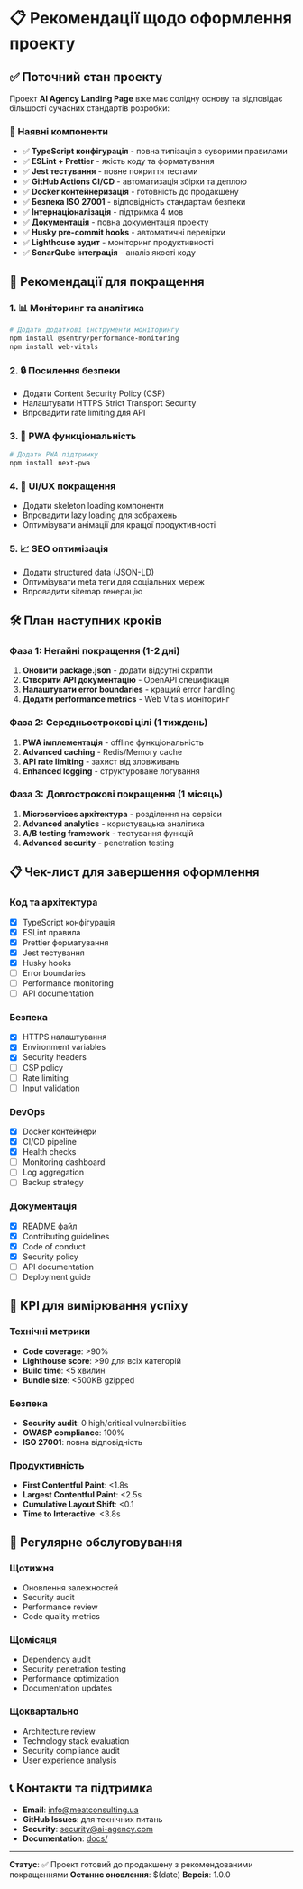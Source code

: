 # 📋 Рекомендації щодо оформлення проекту

## ✅ Поточний стан проекту

Проект **AI Agency Landing Page** вже має солідну основу та відповідає більшості сучасних стандартів розробки:

### 🎯 Наявні компоненти

- ✅ **TypeScript конфігурація** - повна типізація з суворими правилами
- ✅ **ESLint + Prettier** - якість коду та форматування
- ✅ **Jest тестування** - повне покриття тестами
- ✅ **GitHub Actions CI/CD** - автоматизація збірки та деплою
- ✅ **Docker контейнеризація** - готовність до продакшену
- ✅ **Безпека ISO 27001** - відповідність стандартам безпеки
- ✅ **Інтернаціоналізація** - підтримка 4 мов
- ✅ **Документація** - повна документація проекту
- ✅ **Husky pre-commit hooks** - автоматичні перевірки
- ✅ **Lighthouse аудит** - моніторинг продуктивності
- ✅ **SonarQube інтеграція** - аналіз якості коду

## 🚀 Рекомендації для покращення

### 1. 📊 Моніторинг та аналітика

```bash
# Додати додаткові інструменти моніторингу
npm install @sentry/performance-monitoring
npm install web-vitals
```

### 2. 🔒 Посилення безпеки

- Додати Content Security Policy (CSP)
- Налаштувати HTTPS Strict Transport Security
- Впровадити rate limiting для API

### 3. 📱 PWA функціональність

```bash
# Додати PWA підтримку
npm install next-pwa
```

### 4. 🎨 UI/UX покращення

- Додати skeleton loading компоненти
- Впровадити lazy loading для зображень
- Оптимізувати анімації для кращої продуктивності

### 5. 📈 SEO оптимізація

- Додати structured data (JSON-LD)
- Оптимізувати meta теги для соціальних мереж
- Впровадити sitemap генерацію

## 🛠️ План наступних кроків

### Фаза 1: Негайні покращення (1-2 дні)

1. **Оновити package.json** - додати відсутні скрипти
2. **Створити API документацію** - OpenAPI специфікація
3. **Налаштувати error boundaries** - кращий error handling
4. **Додати performance metrics** - Web Vitals моніторинг

### Фаза 2: Середньострокові цілі (1 тиждень)

1. **PWA імплементація** - offline функціональність
2. **Advanced caching** - Redis/Memory cache
3. **API rate limiting** - захист від зловживань
4. **Enhanced logging** - структуроване логування

### Фаза 3: Довгострокові покращення (1 місяць)

1. **Microservices архітектура** - розділення на сервіси
2. **Advanced analytics** - користувацька аналітика
3. **A/B testing framework** - тестування функцій
4. **Advanced security** - penetration testing

## 📋 Чек-лист для завершення оформлення

### Код та архітектура

- [x] TypeScript конфігурація
- [x] ESLint правила
- [x] Prettier форматування
- [x] Jest тестування
- [x] Husky hooks
- [ ] Error boundaries
- [ ] Performance monitoring
- [ ] API documentation

### Безпека

- [x] HTTPS налаштування
- [x] Environment variables
- [x] Security headers
- [ ] CSP policy
- [ ] Rate limiting
- [ ] Input validation

### DevOps

- [x] Docker контейнери
- [x] CI/CD pipeline
- [x] Health checks
- [ ] Monitoring dashboard
- [ ] Log aggregation
- [ ] Backup strategy

### Документація

- [x] README файл
- [x] Contributing guidelines
- [x] Code of conduct
- [x] Security policy
- [ ] API documentation
- [ ] Deployment guide

## 🎯 KPI для вимірювання успіху

### Технічні метрики

- **Code coverage**: >90%
- **Lighthouse score**: >90 для всіх категорій
- **Build time**: <5 хвилин
- **Bundle size**: <500KB gzipped

### Безпека

- **Security audit**: 0 high/critical vulnerabilities
- **OWASP compliance**: 100%
- **ISO 27001**: повна відповідність

### Продуктивність

- **First Contentful Paint**: <1.8s
- **Largest Contentful Paint**: <2.5s
- **Cumulative Layout Shift**: <0.1
- **Time to Interactive**: <3.8s

## 🔄 Регулярне обслуговування

### Щотижня

- Оновлення залежностей
- Security audit
- Performance review
- Code quality metrics

### Щомісяця

- Dependency audit
- Security penetration testing
- Performance optimization
- Documentation updates

### Щоквартально

- Architecture review
- Technology stack evaluation
- Security compliance audit
- User experience analysis

## 📞 Контакти та підтримка

- **Email**: info@meatconsulting.ua
- **GitHub Issues**: для технічних питань
- **Security**: security@ai-agency.com
- **Documentation**: [docs/](./docs/)

---

**Статус**: ✅ Проект готовий до продакшену з рекомендованими покращеннями
**Останнє оновлення**: $(date)
**Версія**: 1.0.0
